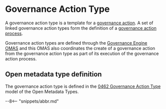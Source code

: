 <!-- SPDX-License-Identifier: CC-BY-4.0 -->
<!-- Copyright Contributors to the ODPi Egeria project. -->


# Governance Action Type

A governance action type is a template for a [governance action](governance-action.md).
A set of linked governance action types form the definition of a
[governance action process](governance-action-process.md).

Governance action types are defined through the [Governance Engine OMAS](../services/omas)
and this OMAS also coordinates the create of a governance action
from the governance action type as part of its execution of the
governance action process.

## Open metadata type definition

The governance action type is defined in the
[0462 Governance Action Type](../../../../../open-metadata-publication/website/open-metadata-types/0462-Governance-Action-Types.md)
model of the Open Metadata Types.


--8<-- "snippets/abbr.md"
